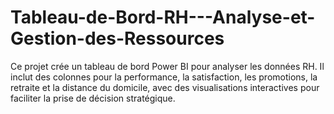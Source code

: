 # Tableau-de-Bord-RH---Analyse-et-Gestion-des-Ressources
Ce projet crée un tableau de bord Power BI pour analyser les données RH. Il inclut des colonnes pour la performance, la satisfaction, les promotions, la retraite et la distance du domicile, avec des visualisations interactives pour faciliter la prise de décision stratégique.
